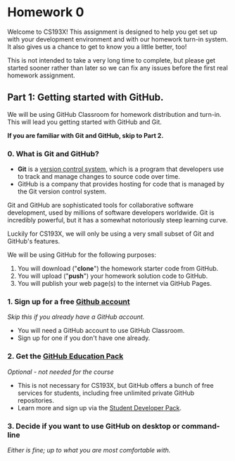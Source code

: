 # Homework 0

Welcome to CS193X! This assignment is designed to help you get set up with your development environment and with our homework turn-in system. It also gives us a chance to get to know you a little better, too!

This is not intended to take a very long time to complete, but please get started sooner rather than later so we can fix any issues before the first real homework assignment.


## Part 1: Getting started with GitHub.
We will be using GitHub Classroom for homework distribution and turn-in. This will lead you getting started with GitHub and Git.

**If you are familiar with Git and GitHub, skip to Part 2.**

### 0. What is Git and GitHub?

- **Git** is a [version control system](https://www.atlassian.com/git/tutorials/what-is-version-control), which is a program that developers use to track and manage changes to source code over time.
- GitHub is a company that provides hosting for code that is managed by the Git version control system.

Git and GitHub are sophisticated tools for collaborative software development, used by millions of software developers worldwide. Git is incredibly powerful, but it has a somewhat notoriously steep learning curve.

Luckily for CS193X, we will only be using a very small subset of Git and GitHub's features.

We will be using GitHub for the following purposes:
1. You will download ("**clone**") the homework starter code from GitHub.
2. You will upload ("**push**") your homework solution code to GitHub.
3. You will publish your web page(s) to the internet via GitHub Pages.


### 1.  Sign up for a free [Github account](https://github.com/)
_Skip this if you already have a GitHub account._
- You will need a GitHub account to use GitHub Classroom.
- Sign up for one if you don't have one already.


### 2. Get the [GitHub Education Pack](https://education.github.com/pack)
_Optional - not needed for the course_

- This is not necessary for CS193X, but GitHub offers a bunch of free services for students, including free unlimited private GitHub repositories.
- Learn more and sign up via the [Student Developer Pack](https://education.github.com/pack).

### 3. Decide if you want to use GitHub on desktop or command-line
_Either is fine; up to what you are most comfortable with._
